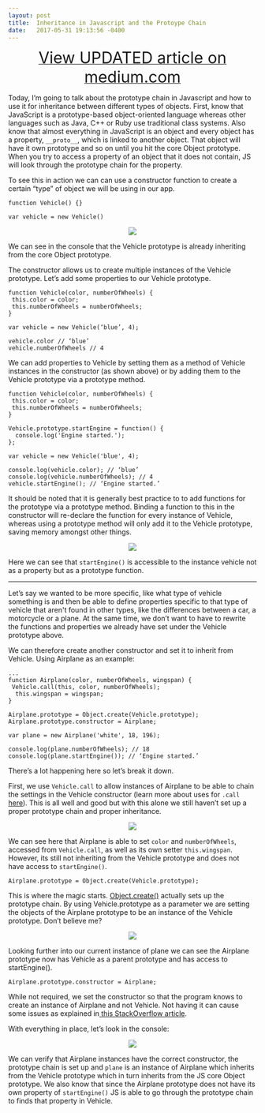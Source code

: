```yaml
---
layout: post
title:  Inheritance in Javascript and the Protoype Chain
date:   2017-05-31 19:13:56 -0400
---
```



<center><a href="https://medium.com/@j.onCoding/prototypal-inheritance-in-js-3b03df2dc4c0"><font size="+3">View UPDATED article on medium.com</font></a></center>

Today, I’m going to talk about the prototype chain in Javascript and how to use it for inheritance between different types of objects. First, know that JavaScript is a prototype-based object-oriented language whereas other languages such as Java, C++ or Ruby use traditional class systems. Also know that almost everything in JavaScript is an object and every object has a property, `__proto__`, which is linked to another object. That object will have it own prototype and so on until you hit the core Object prototype. When you try to access a property of an object that it does not contain, JS will look through the prototype chain for the property.

To see this in action we can can use a constructor function to create a certain “type” of object we will be using in our app.

```
function Vehicle() {}

var vehicle = new Vehicle()
```
<center><img src='https://cdn-images-1.medium.com/max/800/1*RVZyo2G4gYT8h97ZfBs6eg.png'></center>

We can see in the console that the Vehicle prototype is already inheriting from the core Object prototype.

The constructor allows us to create multiple instances of the Vehicle prototype. Let’s add some properties to our Vehicle prototype.

```
function Vehicle(color, numberOfWheels) {
 this.color = color;
 this.numberOfWheels = numberOfWheels;
}

var vehicle = new Vehicle(‘blue’, 4);

vehicle.color // ‘blue’
vehicle.numberOfWheels // 4
```

We can add properties to Vehicle by setting them as a method of Vehicle instances in the constructor (as shown above) or by adding them to the Vehicle prototype via a prototype method.

```
function Vehicle(color, numberOfWheels) {
 this.color = color;
 this.numberOfWheels = numberOfWheels;
}

Vehicle.prototype.startEngine = function() {
  console.log('Engine started.');
};

var vehicle = new Vehicle('blue', 4);

console.log(vehicle.color); // ‘blue’
console.log(vehicle.numberOfWheels); // 4
vehicle.startEngine(); // ‘Engine started.’
```

It should be noted that it is generally best practice to to add functions for the prototype via a prototype method. Binding a function to this in the constructor will re-declare the function for every instance of Vehicle, whereas using a prototype method will only add it to the Vehicle prototype, saving memory amongst other things.

<center><img src='https://cdn-images-1.medium.com/max/800/1*JWnnvcKnpEe9GOmpeFhTlQ.png'></center>

Here we can see that `startEngine()` is accessible to the instance vehicle not as a property but as a prototype function.

<hr>

Let’s say we wanted to be more specific, like what type of vehicle something is and then be able to define properties specific to that type of vehicle that aren't found in other types, like the differences between a car, a motorcycle or a plane. At the same time, we don’t want to have to rewrite the functions and properties we already have set under the Vehicle prototype above.

We can therefore create another constructor and set it to inherit from Vehicle. Using Airplane as an example:

```
...
function Airplane(color, numberOfWheels, wingspan) {
 Vehicle.call(this, color, numberOfWheels);
  this.wingspan = wingspan;
}
 
Airplane.prototype = Object.create(Vehicle.prototype); 
Airplane.prototype.constructor = Airplane;

var plane = new Airplane('white', 18, 196);
 
console.log(plane.numberOfWheels); // 18
console.log(plane.startEngine()); // ‘Engine started.’
```

There’s a lot happening here so let’s break it down.

First, we use `Vehicle.call` to allow instances of Airplane to be able to chain the settings in the Vehicle constructor (learn more about uses for `.call` [here](https://developer.mozilla.org/en-US/docs/Web/JavaScript/Reference/Global_Objects/Function/call)). This is all well and good but with this alone we still haven’t set up a proper prototype chain and proper inheritance.

<center><img src='https://cdn-images-1.medium.com/max/800/1*zdP5yHC_M23E03kPgk5Xmg.png'></center>

We can see here that Airplane is able to set `color` and `numberOfWheels`, accessed from `Vehicle.call`, as well as its own setter `this.wingspan`. However, its still not inheriting from the Vehicle prototype and does not have access to `startEngine()`.

```
Airplane.prototype = Object.create(Vehicle.prototype);
```

This is where the magic starts. [Object.create()](https://developer.mozilla.org/en-US/docs/Web/JavaScript/Reference/Global_Objects/Object/create/) actually sets up the prototype chain. By using Vehicle.prototype as a parameter we are setting the objects of the Airplane prototype to be an instance of the Vehicle prototype. Don’t believe me?

<center><img src='https://cdn-images-1.medium.com/max/800/1*dSIolURdR_meRkMwZ31l1Q.png'></center>

Looking further into our current instance of plane we can see the Airplane prototype now has Vehicle as a parent prototype and has access to startEngine().

```
Airplane.prototype.constructor = Airplane;
```

While not required, we set the constructor so that the program knows to create an instance of Airplane and not Vehicle. Not having it can cause some issues as explained in[ this StackOverflow article](https://stackoverflow.com/questions/8453887/why-is-it-necessary-to-set-the-prototype-constructor).

With everything in place, let’s look in the console:

<center><img src='https://cdn-images-1.medium.com/max/800/1*vg3kKy0f8MFXcSjDzZB_Ng.png'></center>

We can verify that Airplane instances have the correct constructor, the prototype chain is set up and `plane` is an instance of Airplane which inherits from the Vehicle prototype which in turn inherits from the JS core Object prototype. We also know that since the Airplane prototype does not have its own property of `startEngine()` JS is able to go through the prototype chain to finds that property in Vehicle.
